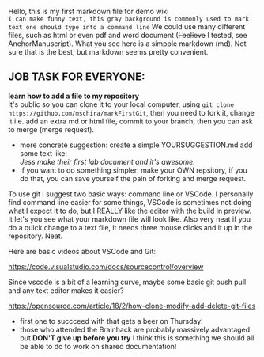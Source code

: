 Hello, this is my first markdown file for demo wiki  
`I can make funny text, this gray background is commonly used to mark text one should type into a command line`
We could use many different files, such as html or even pdf and word document (~~I believe~~ I tested, see AnchorManuscript). What you see here is a simpple markdown (md). 
Not sure that is the best, but markdown seems pretty convenient.

## JOB TASK FOR EVERYONE: 
**learn how to add a file to my repository**   
It's public so you can clone it to your local computer, using `git clone https://github.com/mschira/markFirstGit`, then you need to fork it, change it i.e. add an extra md or html file, commit to your branch, then you can ask to merge (merge request).
* more concrete suggestion: create a simple YOURSUGGESTION.md add some text like:  
*Jess make their first lab document and it's awesome.*   
* If you want to do something simpler: make your OWN repsitory, if you do that, you can save yourself the pain of forking and merge request.

To use git I suggest two basic ways: command line or VSCode.
I personally find command line easier for some things, VSCode is sometimes not doing what I expect it to do, but I REALLY like the editor with the build in preview. It let's you see what your markdown file will look like. Also very neat if you do a quick change to a text file, it needs three mouse clicks and it up in the repository. Neat.

Here are basic videos about VSCode and Git:

https://code.visualstudio.com/docs/sourcecontrol/overview

Since vscode is a bit of a learning curve, maybe some basic git push pull and any text editor makes it easier?

https://opensource.com/article/18/2/how-clone-modify-add-delete-git-files

* first one to succceed with that gets a beer on Thursday!   
* those who attended the Brainhack are probably massively advantaged but **DON'T give up before you try** I think this is something we should all be able to do to work on shared documentation!

